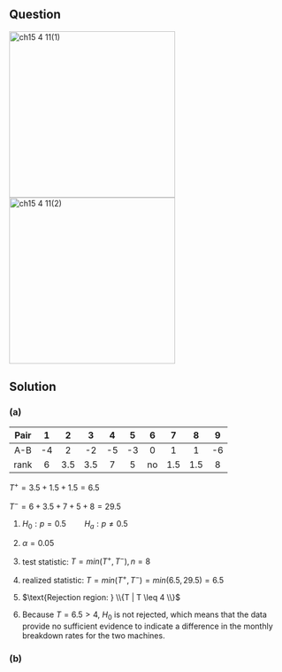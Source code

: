 ## Question
<img width="300" alt="ch15 4 11(1)" src="https://github.com/user-attachments/assets/0660dccf-9f47-47e8-9be0-f01dde241598" />
<br>
<img width="300" alt="ch15 4 11(2)" src="https://github.com/user-attachments/assets/40a79661-71b7-4ae6-be4d-a447ce4ba7e7" />

## Solution

### (a)
|Pair| 1 | 2 | 3 | 4 | 5 | 6 | 7 | 8 | 9 |
|:--:|:-:|:-:|:-:|:-:|:-:|:-:|:-:|:-:|:-:|
|A-B | -4| 2 | -2| -5| -3| 0 | 1 | 1 | -6|
|rank| 6 |3.5|3.5| 7 | 5 | no|1.5|1.5| 8 |
  
$T^+ = 3.5 + 1.5 + 1.5 = 6.5$  
  
$T^- = 6 + 3.5 + 7 + 5 + 8 = 29.5$  
  
1. $H_0 : p=0.5 \quad \quad H_a : p \neq 0.5$  
   
2. $\alpha = 0.05$  
    
3. test statistic: $T = min(T^+, T^-) , n=8$  
  
4. realized statistic: $T = min(T^+, T^-) = min(6.5,29.5) = 6.5$  
  
5. $\text{Rejection region: } \\{T | T \leq 4 \\}$    

6. Because $T=6.5 > 4$, $H_0$ is not rejected, which means that the data provide no sufficient evidence to indicate a difference in the monthly breakdown rates for the two machines.  

### (b)



